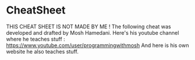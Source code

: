 # CheatSheet
THIS CHEAT SHEET IS NOT MADE BY ME !
The following cheat was developed and drafted by Mosh Hamedani.
Here's his youtube channel where he teaches stuff : https://www.youtube.com/user/programmingwithmosh
And here is his own website he also teaches stuff.
